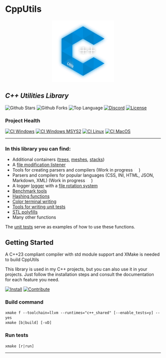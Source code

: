 # CppUtils

<p align="center"><img src="resources/logo.svg" alt="Logo CppUtils" width="200" height="200"/></p>

## *C++ Utilities Library*

![Github Stars](https://img.shields.io/github/stars/MorganCaron/CppUtils?style=for-the-badge)
![Github Forks](https://img.shields.io/github/forks/MorganCaron/CppUtils?style=for-the-badge)
![Top Language](https://img.shields.io/github/languages/top/MorganCaron/CppUtils?style=for-the-badge)
[![Discord](https://img.shields.io/discord/268838260153909249?label=Chat&logo=Discord&style=for-the-badge)](https://discord.gg/mxZvun4)
[![License](https://img.shields.io/github/license/MorganCaron/CppUtils?style=for-the-badge)](https://github.com/MorganCaron/CppUtils/blob/master/LICENSE)

### Project Health
[![CI Windows](https://img.shields.io/github/workflow/status/MorganCaron/CppUtils/CI%20C++:%20Windows?label=Windows&logo=windows&logoColor=white&style=for-the-badge)](https://github.com/MorganCaron/CppUtils/actions/workflows/ci-cpp-windows.yml)
[![CI Windows MSYS2](https://img.shields.io/github/workflow/status/MorganCaron/CppUtils/CI%20C++:%20Windows%20MSYS2?label=Windows%20MSYS2&logo=windows&logoColor=white&style=for-the-badge)](https://github.com/MorganCaron/CppUtils/actions/workflows/ci-cpp-windows-msys2.yml)
[![CI Linux](https://img.shields.io/github/workflow/status/MorganCaron/CppUtils/CI%20C++:%20Linux?label=Linux&logo=linux&logoColor=white&style=for-the-badge)](https://github.com/MorganCaron/CppUtils/actions/workflows/ci-cpp-linux.yml)
[![CI MacOS](https://img.shields.io/github/workflow/status/MorganCaron/CppUtils/CI%20C++:%20MacOS?label=MacOS&logo=macos&logoColor=white&style=for-the-badge)](https://github.com/MorganCaron/CppUtils/actions/workflows/ci-cpp-macos.yml)

---

### In this library you can find:

- Additional containers ([trees](modules/Container/Tree.mpp), [meshes](modules/Container/MeshNetwork.mpp), [stacks](modules/Container/Stack.mpp))
- A [file modification listener](modules/FileSystem/FileWatcher.mpp)
- Tools for creating parsers and compilers (Work in progress <img src="resources/loading.gif" width="12" height="12"/> )
- Parsers and compilers for popular languages (CSS, INI, HTML, JSON, Markdown, XML) (Work in progress <img src="resources/loading.gif" width="12" height="12"/> )
- A logger [logger](modules/Log/Logger.mpp) with a [file rotation system](modules/Log/LogRotate.mpp)
- [Benchmark tools](modules/Log/ChronoLogger.mpp)
- [Hashing functions](modules/String/Hash.mpp)
- [Color terminal writing](modules/Terminal/TextModifier.mpp)
- [Tools for writing unit tests](modules/UnitTest/UnitTest.mpp)
- [STL polyfills](include/Stl)
- Many other functions

The [unit tests](tests) serve as examples of how to use these functions.



## Getting Started

A C++23 compliant compiler with std module support and XMake is needed to build CppUtils

This library is used in my C++ projects, but you can also use it in your projects.
Just follow the installation steps and consult the documentation for each feature you need.

[![Install](https://img.shields.io/badge/-Install-blue?style=for-the-badge)](INSTALL.md)
[![Contribute](https://img.shields.io/badge/-Contribute-blue?style=for-the-badge)](CONTRIBUTING.md)

### Build command
```console
xmake f --toolchain=llvm --runtimes="c++_shared" [--enable_tests=y] --yes
xmake [b|build] [-vD]
```

### Run tests
```console
xmake [r|run]
```

---
